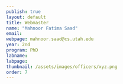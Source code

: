 ```yaml
---
publish: true
layout: default
title: Webmaster
name: "Mahnoor Fatima Saad"
email:
webpage: mahnoor.saad@cs.utah.edu
year: 2nd
program: PhD
labname:
labpage:
thumbnail: /assets/images/officers/xyz.png
order: 7
---
```

